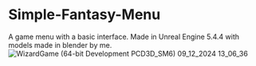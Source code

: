 # Simple-Fantasy-Menu
A game menu with a basic interface. Made in Unreal Engine 5.4.4 with models made in blender by me.
![WizardGame (64-bit Development PCD3D_SM6)  09_12_2024 13_06_36](https://github.com/user-attachments/assets/5b5122ec-444f-4679-9139-cc68307c22cc)
